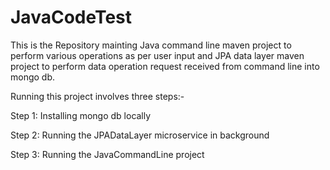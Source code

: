 # JavaCodeTest

This is the Repository mainting Java command line maven project to perform various operations as per user input and JPA data layer maven project to perform data operation request received from command line into mongo db.

Running this project involves three steps:- 

Step 1: Installing mongo db locally

Step 2: Running the JPADataLayer microservice in background

Step 3: Running the JavaCommandLine project 
